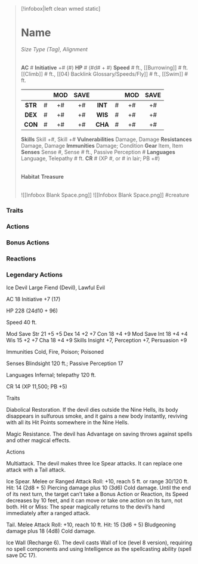 > [!infobox|left clean wmed static]
> # Name
> *Size Type (Tag), Alignment*
> 
> | |
> | - |
> **AC** # **Initiative** +# (#)
> **HP** # (#d# + #)
> **Speed** # ft., [[Burrowing]] # ft. [[Climb]] # ft., [[04) Backlink Glossary/Speeds/Fly]] # ft., [[Swim]] # ft.
> 
> | | | MOD | SAVE | | | MOD | SAVE |
> | :-: | :-: | :-: | :-: | :-: | :-: | :-: | :-: |
> | **STR** | # | +# | +# | **INT** | # | +# | +# | 
> | **DEX** | # | +# | +# | **WIS** | # | +# | +# |
> | **CON** | # | +# | +# | **CHA** | # | +# | +# |
> **Skills** Skill +#, Skill +#
> **Vulnerabilities** Damage, Damage
> **Resistances** Damage, Damage
> **Immunities** Damage; Condition
> **Gear** Item, Item
> **Senses** Sense #, Sense # ft., Passive Perception #
> **Languages** Language, Telepathy # ft.
> **CR** # (XP #, or # in lair; PB +#)
>
> | |
> | - |
> **Habitat**
> **Treasure**
> 
> | |
> | - |
> ![[Infobox Blank Space.png]]
> ![[Infobox Blank Space.png]]
> #creature 


### Traits
### Actions
### Bonus Actions
### Reactions
### Legendary Actions
Ice Devil
Large Fiend (Devil), Lawful Evil

AC 18 Initiative +7 (17)

HP 228 (24d10 + 96)

Speed 40 ft.

Mod	Save
Str	21	+5	+5
Dex	14	+2	+7
Con	18	+4	+9
Mod	Save
Int	18	+4	+4
Wis	15	+2	+7
Cha	18	+4	+9
Skills Insight +7, Perception +7, Persuasion +9

Immunities Cold, Fire, Poison; Poisoned

Senses Blindsight 120 ft.; Passive Perception 17

Languages Infernal; telepathy 120 ft.

CR 14 (XP 11,500; PB +5)

Traits

Diabolical Restoration. If the devil dies outside the Nine Hells, its body disappears in sulfurous smoke, and it gains a new body instantly, reviving with all its Hit Points somewhere in the Nine Hells.

Magic Resistance. The devil has Advantage on saving throws against spells and other magical effects.

Actions

Multiattack. The devil makes three Ice Spear attacks. It can replace one attack with a Tail attack.

Ice Spear. Melee or Ranged Attack Roll: +10, reach 5 ft. or range 30/120 ft. Hit: 14 (2d8 + 5) Piercing damage plus 10 (3d6) Cold damage. Until the end of its next turn, the target can’t take a Bonus Action or Reaction, its Speed decreases by 10 feet, and it can move or take one action on its turn, not both. Hit or Miss: The spear magically returns to the devil’s hand immediately after a ranged attack.

Tail. Melee Attack Roll: +10, reach 10 ft. Hit: 15 (3d6 + 5) Bludgeoning damage plus 18 (4d8) Cold damage.

Ice Wall (Recharge 6). The devil casts Wall of Ice (level 8 version), requiring no spell components and using Intelligence as the spellcasting ability (spell save DC 17).